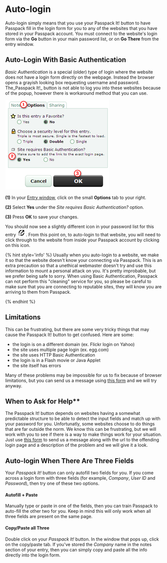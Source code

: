 # Auto-login

Auto-login simply means that you use your Passpack It! button to have Passpack fill in the login form for you to any of the websites that you have stored in your Passpack account. You must connect to the website's login form via the **Go** button in your main password list, or on **Go There** from the entry window.

## **Auto-Login With Basic Authentication**

_Basic Authentication_ is a special \(older\) type of login where the website does not have a login form directly on the webpage. Instead the browser opens a grayish looking box requesting username and password. The_Passpack It!_ button is not able to log you into these websites because of the popup, however there is workaround method that you can use.

![](/assets/basicauthentry.jpg)

**\(1\)** In your [Entry window](https://support.passpack.com/hc/en-us/articles/200814020-The-Password-Entry-Window), click on the small **Options** tab to your right.

**\(2\)** Select **Yes** under the _Site requires Basic Authentication?_ option.

**\(3\)** Press **OK** to save your changes.

You should now see a slightly different icon in your password list for this entry ![](/assets/basicauthicon.jpg). From this point on, to auto-login to that website, you will need to click through to the website from inside your Passpack account by clicking on this icon.

{% hint style='info' %}
Usually when you auto-login to a website, we make it so that the website doesn't know your connecting via Passpack. This is an extra precaution so that a unethical webmaster doesn't try and use this information to mount a personal attack on you. It's pretty improbable, but we prefer being safe to sorry. When using Basic Authentication, Passpack can not perform this "cleaning" service for you, so please be careful to make sure that you are connecting to reputable sites, they will know you are arriving to them from Passpack.

{% endhint %}

## Limitations

This can be frustrating, but there are some very tricky things that may cause the Passpack It! button to get confused. Here are some:

* the login is on a different domain (ex. Flickr login on Yahoo)
* the site uses multiple page login (ex. egg.com)
* the site uses HTTP Basic Authentication
* the login is in a Flash movie or Java Applet
* the site itself has errors

Many of these problems may be impossible for us to fix because of browser limitations, but you can send us a message using [this form](https://support.passpack.com/hc/en-us/requests/new) and we will try anyway.

## When to Ask for Help**

The Passpack It! button depends on websites having a somewhat predictable structure to be able to detect the input fields and match up with your password for you. Unfortunatly, some websites choose to do things that are far outside the norm. We know this can be frustrating, but we will work with you to see if there is a way to make things work for your situation. Just use [this form](https://support.passpack.com/hc/en-us/requests/new) to send us a message along with the url to the offending login page and a description of the problem and we will give it a look.

## **Auto-login When There Are Three Fields**

Your _Passpack It!_ button can only autofill two fields for you. If you come across a login form with three fields \(for example, _Company_, _User ID_ and _Password_\), then try one of these two options.

#### Autofill + Paste

Manually type or paste in one of the fields, then you can train Passpack to auto-fill the other two for you. Keep in mind this will only work when all three fields are present on the same page.

#### Copy/Paste all Three

Double click on your _Passpack It!_ button. In the window that pops up, click on the copy/paste tab. If you've stored the _Company_ name in the notes section of your entry, then you can simply copy and paste all the info directly into the login form.


